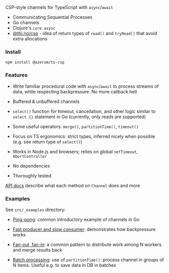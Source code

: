 CSP-style channels for TypeScript with `async`/`await`

- Communicating Sequential Processes
- Go channels
- Clojure's `core.async`
- [@thi.ng/csp](https://thi.ng/csp) - idea of return types of `read()` and `tryRead()` 
that avoid extra allocations

### Install

```shell
npm install @azerum/ts-csp
```

### Features

- Write familiar procedural code with `async`/`await` to process streams of data,
while respecting backpressure. No more callback hell

- Buffered & unbuffered channels

- `select()` function for timeout, cancellation, and other logic similar to 
`select {}` statement in Go (currently, only reads are supported)

- Some useful operators: `merge()`, `partitionTime()`, `timeout()`

- Focus on TS ergonomics: strict types, inferred nicely when possible
(e.g. see return type of `select()`)

- Works in Node.js and browsers; relies on global `setTimeout`, `AbortController`

- No dependencies

- Thoroughly tested

[API docs](https://azerum.github.io/ts-csp) describe what each method
on `Channel` does and more

### Examples

See `src/_examples` directory:

- [Ping-pong](./src/_examples/ping-pong.ts): common introductory example of channels in Go

- [Fast producer and slow consumer](./src/_examples/fast-producer-slow-consumer.ts): demonstrates how backpressure works
  
- [Fan-out, fan-in](./src/_examples/fan-out-fan-in.ts): a common pattern to distribute work among N workers and merge results back

- [Batch processing](./src/_examples/batch-processing.ts): use of `partitionTime()`: 
process channel in groups of N items. Useful e.g. to save data in DB in batches

